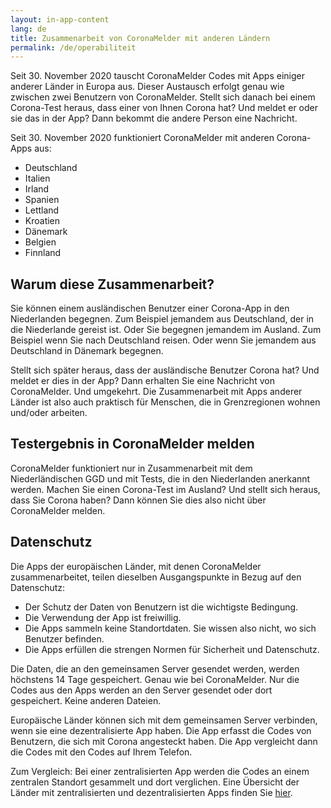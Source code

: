 ```yaml
---
layout: in-app-content
lang: de
title: Zusammenarbeit von CoronaMelder mit anderen Ländern
permalink: /de/operabiliteit
---
```

Seit 30. November 2020 tauscht CoronaMelder Codes mit Apps einiger anderer Länder in Europa aus. Dieser Austausch erfolgt genau wie zwischen zwei Benutzern von CoronaMelder. Stellt sich danach bei einem Corona-Test heraus, dass einer von Ihnen Corona hat? Und meldet er oder sie das in der App? Dann bekommt die andere Person eine Nachricht.

Seit 30. November 2020 funktioniert CoronaMelder mit anderen Corona-Apps aus:

- Deutschland
- Italien
- Irland
- Spanien
- Lettland
- Kroatien
- Dänemark
- Belgien
- Finnland

## Warum diese Zusammenarbeit?

Sie können einem ausländischen Benutzer einer Corona-App in den Niederlanden begegnen. Zum Beispiel jemandem aus Deutschland, der in die Niederlande gereist ist. Oder Sie begegnen jemandem im Ausland. Zum Beispiel wenn Sie nach Deutschland reisen. Oder wenn Sie jemandem aus Deutschland in Dänemark begegnen. 

Stellt sich später heraus, dass der ausländische Benutzer Corona hat? Und meldet er dies in der App? Dann erhalten Sie eine Nachricht von CoronaMelder. Und umgekehrt. Die Zusammenarbeit mit Apps anderer Länder ist also auch praktisch für Menschen, die in Grenzregionen wohnen und/oder arbeiten.

## Testergebnis in CoronaMelder melden

CoronaMelder funktioniert nur in Zusammenarbeit mit dem Niederländischen GGD und mit Tests, die in den Niederlanden anerkannt werden. Machen Sie einen Corona-Test im Ausland? Und stellt sich heraus, dass Sie Corona haben? Dann können Sie dies also nicht über CoronaMelder melden.

## Datenschutz

Die Apps der europäischen Länder, mit denen CoronaMelder zusammenarbeitet, teilen dieselben Ausgangspunkte in Bezug auf den Datenschutz:

- Der Schutz der Daten von Benutzern ist die wichtigste Bedingung.
- Die Verwendung der App ist freiwillig.
- Die Apps sammeln keine Standortdaten. Sie wissen also nicht, wo sich Benutzer befinden.
- Die Apps erfüllen die strengen Normen für Sicherheit und Datenschutz.

Die Daten, die an den gemeinsamen Server gesendet werden, werden höchstens 14 Tage gespeichert. Genau wie bei CoronaMelder. Nur die Codes aus den Apps werden an den Server gesendet oder dort gespeichert. Keine anderen Dateien.

Europäische Länder können sich mit dem gemeinsamen Server verbinden, wenn sie eine dezentralisierte App haben. Die App erfasst die Codes von Benutzern, die sich mit Corona angesteckt haben. Die App vergleicht dann die Codes mit den Codes auf Ihrem Telefon.

Zum Vergleich: Bei einer zentralisierten App werden die Codes an einem zentralen Standort gesammelt und dort verglichen. Eine Übersicht der Länder mit zentralisierten und dezentralisierten Apps finden Sie [hier](https://ec.europa.eu/info/live-work-travel-eu/health/coronavirus-response/travel-during-coronavirus-pandemic/how-tracing-and-warning-apps-can-help-during-pandemic_en).
